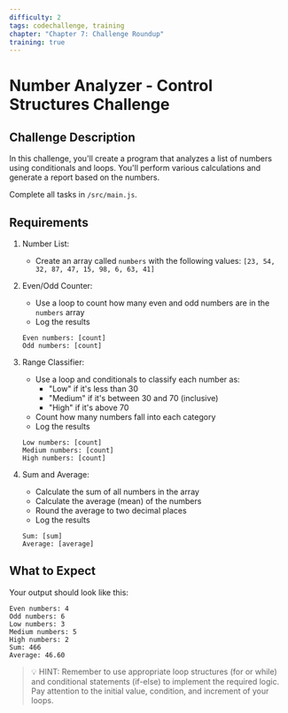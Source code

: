 ```yaml
---
difficulty: 2
tags: codechallenge, training
chapter: "Chapter 7: Challenge Roundup"
training: true
---
```


# Number Analyzer - Control Structures Challenge

## Challenge Description

In this challenge, you'll create a program that analyzes a list of numbers using conditionals and loops. You'll perform various calculations and generate a report based on the numbers.

Complete all tasks in `/src/main.js`.

## Requirements

1. Number List:
   - Create an array called `numbers` with the following values: 
     `[23, 54, 32, 87, 47, 15, 98, 6, 63, 41]`

2. Even/Odd Counter:
   - Use a loop to count how many even and odd numbers are in the `numbers` array
   - Log the results
   ```
   Even numbers: [count]
   Odd numbers: [count]
   ```

3. Range Classifier:
   - Use a loop and conditionals to classify each number as:
     - "Low" if it's less than 30
     - "Medium" if it's between 30 and 70 (inclusive)
     - "High" if it's above 70
   - Count how many numbers fall into each category
   - Log the results
   ```
   Low numbers: [count]
   Medium numbers: [count]
   High numbers: [count]
   ```

4. Sum and Average:
   - Calculate the sum of all numbers in the array
   - Calculate the average (mean) of the numbers
   - Round the average to two decimal places
   - Log the results
   ```
   Sum: [sum]
   Average: [average]
   ```

## What to Expect

Your output should look like this:

```
Even numbers: 4
Odd numbers: 6
Low numbers: 3
Medium numbers: 5
High numbers: 2
Sum: 466
Average: 46.60
```

> 💡 HINT: Remember to use appropriate loop structures (for or while) and conditional statements (if-else) to implement the required logic. Pay attention to the initial value, condition, and increment of your loops.